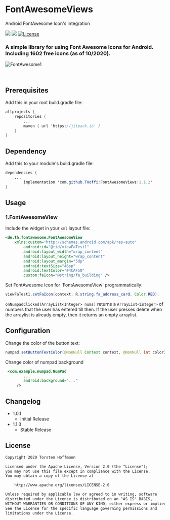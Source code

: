<!-- https://guides.github.com/features/mastering-markdown/ -->
# FontAwesomeViews
Android FontAwesome Icon's integration


<img src="https://img.shields.io/badge/API-16%2B-brightgreen.svg" style="max-width:100%;"> [![](https://jitpack.io/v/THoffi/FontAwesomeViews.svg)](https://jitpack.io/#THoffi/FontAwesomeViews) [![License](https://img.shields.io/badge/License-Apache%202.0-blue.svg)](https://opensource.org/licenses/Apache-2.0)

### A simple library for using Font Awesome Icons for Android.<br>Including 1602 free icons (as of 10/2020).

<!-- from Issues -->
![FontAwesome1](https://user-images.githubusercontent.com/22442874/97815915-d556c000-1c91-11eb-953c-598c4f38f984.gif)
<!-- <img src="https://user-images.githubusercontent.com/22442874/97678701-8c85e800-1a94-11eb-8ed8-c113d2e2b55a.jpg"> -->
<br>

## Prerequisites
Add this in your root build.gradle file:
```java
allprojects {
    repositories {
     	...
        maven { url 'https://jitpack.io' }
    }
}
```

## Dependency
Add this to your module's build.gradle file:

```java
dependencies {
	...
		implementation 'com.github.THoffi:FontAwesomeViews:1.1.2'
}
```

## Usage
### 1.FontAwesomeView
Include the widget in your `xml` layout file:

```xml
<de.th.fontawesome.FontAwesomeView
	xmlns:custom="http://schemas.android.com/apk/res-auto"
       	android:id="@+id/viewFaTest1"
       	android:layout_width="wrap_content"
     	android:layout_height="wrap_content"
      	android:layout_margin="5dp"
      	android:textSize="46sp"
     	android:textColor="#4CAF50"
      	custom:faIcon="@string/fa_building" />
```

Set FontAwesome Icon for 'FontAwesomeView' programmatically:

```java
viewFaTest1.setFaIcon(context, R.string.fa_address_card, Color.RED);
```

`onNumpadClicked(ArrayList<Integer> nums)` returns a `ArrayList<Integer>` of numbers that the user has entered till then. If the user presses delete when the arraylist is already empty, then it returns an empty arraylist.

## Configuration

Change the color of the button text:
```java
numpad.setButtonTextColor(@NonNull Context context, @NonNull int colorId);
```

Change color of numpad background
```xml
 <com.example.numpad.NumPad
 		...
        android:background="..."
     />

```

## Changelog

* 1.0.1
	* Initial Release
* 1.1.3
	* Stable Release


## License

```txt
Copyright 2020 Torsten Hoffmann

Licensed under the Apache License, Version 2.0 (the "License");
you may not use this file except in compliance with the License.
You may obtain a copy of the License at

    http://www.apache.org/licenses/LICENSE-2.0

Unless required by applicable law or agreed to in writing, software
distributed under the License is distributed on an "AS IS" BASIS,
WITHOUT WARRANTIES OR CONDITIONS OF ANY KIND, either express or implied.
See the License for the specific language governing permissions and
limitations under the License.
```
